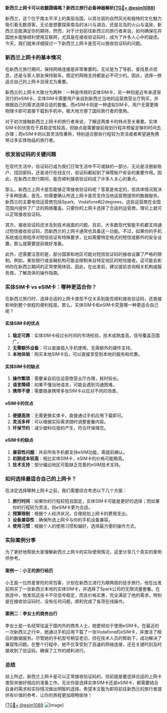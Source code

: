 **新西兰上网卡可以收驗證碼嗎？新西兰旅行必备神器解析[[TG💪+ @esim1088](https://t.me/s/esim1088)]**

新西兰，这个位于南太平洋上的美丽岛国，以其壮丽的自然风光和独特的文化魅力吸引着无数游客。无论是想要探索南岛的冰川与湖泊，还是北岛的火山与温泉，新西兰总能满足你的期待。然而，对于计划前往新西兰的旅行者来说，如何确保在异国他乡能够顺利使用互联网，尤其是在接收验证码时，成为了许多人心中的疑虑。今天，我们就来详细探讨一下新西兰上网卡是否可以接收验证码的问题。

### 新西兰上网卡的基本情况

在新西兰旅行期间，保持网络连接是非常重要的。无论是为了导航、查找景点信息，还是与家人朋友保持联系，稳定的网络支持都是必不可少的。因此，选择一款适合自己的上网卡显得尤为重要。

新西兰的上网卡大致分为两种：一种是传统的实体SIM卡，另一种则是近年来逐渐流行的eSIM卡。实体SIM卡需要用户亲自到新西兰当地的运营商营业厅购买，并根据自己的需求选择合适的套餐。而eSIM卡则是一种虚拟SIM卡，用户无需更换物理卡即可直接下载到手机中，极大地方便了国际旅行者的使用。

对于初次接触新西兰上网卡的旅行者来说，了解这两类卡的特点至关重要。实体SIM卡的优势在于其稳定性较高，但缺点是需要提前规划行程并预留足够的时间去办理；而eSIM卡则以其灵活性著称，特别适合那些行程较为灵活或者希望避免携带过多实体物品的旅行者。

### 收发验证码的关键问题

在现代生活中，验证码已成为我们日常生活中不可或缺的一部分。无论是注册新账户、找回密码，还是进行在线支付，验证码都起到了保障账户安全的重要作用。因此，在新西兰旅行期间，能否顺利接收验证码成了许多人关心的重点。

那么，新西兰上网卡是否能够正常接收验证码呢？答案是肯定的，但具体情况取决于多种因素。首先，你需要确认所选上网卡是否支持当地运营商提供的数据服务。新西兰的主要电信运营商包括Spark、Vodafone和2degrees，这些运营商在全国范围内提供了广泛的网络覆盖。只要你的上网卡选择了合适的运营商，理论上就可以正常接收验证码。

其次，接收验证码还涉及到技术层面的问题。目前，大多数现代智能手机都支持通过短信接收验证码，而新西兰的上网卡通常也具备这一功能。不过，如果你的手机系统或应用程序对短信验证有特殊要求，比如需要特定格式的短信或额外的安全设置，那么就需要提前做好准备。

此外，还需要注意的是，部分国家和地区可能对短信验证码的接收设置了严格的限制。例如，某些银行或金融机构可能会限制来自特定地区的短信接收，这可能会影响你在新西兰期间的正常使用体验。因此，在出发前，建议提前咨询相关机构或服务商，了解具体的操作指南。

### 实体SIM卡 vs eSIM卡：哪种更适合你？

在新西兰旅行时，选择合适的上网卡类型不仅关系到能否顺利接收验证码，还直接影响到整个旅程的便利程度。那么，实体SIM卡和eSIM卡究竟哪一种更适合自己呢？

#### 实体SIM卡的优点

1. **稳定可靠**：实体SIM卡经过长时间的市场检验，技术成熟度高，信号覆盖范围广。
2. **无需额外设备**：可以直接插入手机使用，无需额外的硬件支持。
3. **本地体验**：购买本地SIM卡后，可以直接享受到本地的服务和优惠。

#### 实体SIM卡的缺点

1. **操作繁琐**：需要亲自前往运营商营业厅办理，耗时较长。
2. **语言障碍**：如果不懂当地语言，可能会遇到沟通困难。
3. **携带不便**：需要随身携带多张SIM卡以应对不同的场景。

#### eSIM卡的优点

1. **便捷高效**：无需更换实体卡，直接通过手机应用下载即可。
2. **灵活多样**：可以根据实际需求随时调整套餐内容。
3. **环保节约**：减少塑料垃圾的产生，符合环保理念。

#### eSIM卡的缺点

1. **兼容性问题**：并非所有手机都支持eSIM功能，需提前确认。
2. **初期成本较高**：相比实体SIM卡，eSIM卡的价格可能略高。
3. **技术支持**：部分偏远地区可能缺乏完善的eSIM技术支持。

### 如何选择最适合自己的上网卡？

在决定选择哪种上网卡之前，我们需要综合考虑以下几个方面：

1. **旅行时间**：如果你的行程较短且固定，实体SIM卡可能是更好的选择；而如果你的行程较为灵活，则eSIM卡更为合适。
2. **预算限制**：根据个人经济状况，合理规划上网卡的费用支出。
3. **设备兼容性**：确保所选上网卡与你的手机设备兼容。
4. **使用习惯**：根据个人的使用习惯和偏好，选择最方便的操作方式。

### 实际案例分享

为了更好地帮助大家理解新西兰上网卡的实际使用情况，这里分享几个真实的案例供参考。

#### 案例一：小王的旅行经历

小王是一位热爱冒险的背包客，计划在新西兰进行为期两周的徒步旅行。他在出发前购买了一张新西兰本地的实体SIM卡，并选择了Spark公司的无限流量套餐。在旅途中，他发现这张卡不仅信号稳定，而且价格实惠，完全满足了他的需求。特别是在接收验证码时，没有任何问题，顺利完成了各项在线操作。

#### 案例二：李女士的商务出行

李女士是一名经常往返于国内外的商务人士，她更倾向于使用eSIM卡。在最近的一次新西兰之行中，她通过手机应用下载了一张Vodafone的eSIM卡，并激活了相应的数据服务。尽管她的手机型号稍显老旧，但在技术人员的帮助下，成功解决了兼容性问题。在整个行程中，她不仅享受到了高速的网络连接，还在关键时刻及时接收到了验证码，确保了工作的顺利进行。

### 总结

综上所述，新西兰上网卡是可以正常接收验证码的，但前提是要选择合适的上网卡类型并做好相应的准备工作。无论你是选择实体SIM卡还是eSIM卡，都需要结合自身的需求和实际情况做出明智的选择。希望本文能为即将前往新西兰的旅行者提供有价值的参考，让你的旅程更加顺畅愉快！

[[TG💪+ @esim1088](https://t.me/s/esim1088) ![Image](https://i.postimg.cc/4NQfJmqS/Snipaste-2025-05-13-00-14-12.png)]